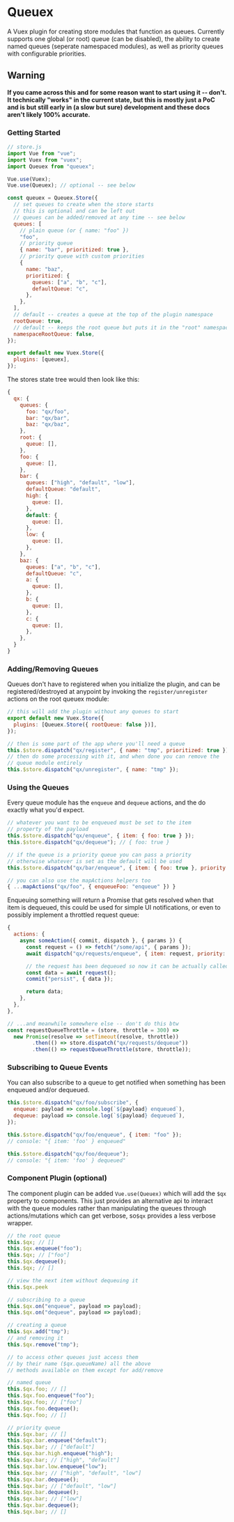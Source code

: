 # Queuex

A Vuex plugin for creating store modules that function as queues. Currently
supports one global (or root) queue (can be disabled), the ability to
create named queues (seperate namespaced modules), as well as priority queues
with configurable priorities.

## Warning

**If you came across this and for some reason want to start using it -- don't.
It technically "works" in the current state, but this is mostly just a PoC and
is but still early in (a slow but sure) development and these docs aren't likely
100% accurate.**

### Getting Started

```js
// store.js
import Vue from "vue";
import Vuex from "vuex";
import Queuex from "queuex";

Vue.use(Vuex);
Vue.use(Queuex); // optional -- see below

const queuex = Queuex.Store({
  // set queues to create when the store starts
  // this is optional and can be left out
  // queues can be added/removed at any time -- see below
  queues: [
    // plain queue (or { name: "foo" })
    "foo",
    // priority queue
    { name: "bar", prioritized: true },
    // priority queue with custom priorities
    {
      name: "baz",
      prioritized: {
        queues: ["a", "b", "c"],
        defaultQueue: "c",
      },
    },
  ],
  // default -- creates a queue at the top of the plugin namespace
  rootQueue: true,
  // default -- keeps the root queue but puts it in the "root" namespace
  namespaceRootQueue: false,
});

export default new Vuex.Store({
  plugins: [queuex],
});
```

The stores state tree would then look like this:

```js
{
  qx: {
    queues: {
      foo: "qx/foo",
      bar: "qx/bar",
      baz: "qx/baz",
    },
    root: {
      queue: [],
    },
    foo: {
      queue: [],
    },
    bar: {
      queues: ["high", "default", "low"],
      defaultQueue: "default",
      high: {
        queue: [],
      },
      default: {
        queue: [],
      },
      low: {
        queue: [],
      },
    },
    baz: {
      queues: ["a", "b", "c"],
      defaultQueue: "c",
      a: {
        queue: [],
      },
      b: {
        queue: [],
      },
      c: {
        queue: [],
      },
    },
  }
}
```

### Adding/Removing Queues

Queues don't have to registered when you initialize the plugin, and can be
registered/destroyed at anypoint by invoking the `register/unregister` actions on the root
queuex module:

```js
// this will add the plugin without any queues to start
export default new Vuex.Store({
  plugins: [Queuex.Store({ rootQueue: false })],
});

// then is some part of the app where you'll need a queue
this.$store.dispatch("qx/register", { name: "tmp", prioritized: true });
// then do some processing with it, and when done you can remove the
// queue module entirely
this.$store.dispatch("qx/unregister", { name: "tmp" });
```

### Using the Queues

Every queue module has the `enqueue` and `dequeue` actions, and the
do exactly what you'd expect.

```js
// whatever you want to be enqueued must be set to the item
// property of the payload
this.$store.dispatch("qx/enqueue", { item: { foo: true } });
this.$store.dispatch("qx/dequeue"); // { foo: true }

// if the queue is a priority queue you can pass a priority
// otherwise whatever is set as the default will be used
this.$store.dispatch("qx/bar/enqueue", { item: { foo: true }, priority: "high" });

// you can also use the mapActions helpers too
{ ...mapActions("qx/foo", { enqueueFoo: "enqueue" }) }
```

Enqueuing something will return a Promise that gets resolved when that item
is dequeued, this could be used for simple UI notifications, or even to
possibly implement a throttled request queue:

```js
{
  actions: {
    async someAction({ commit, dispatch }, { params }) {
      const request = () => fetch("/some/api", { params });
      await dispatch("qx/requests/enqueue", { item: request, priority: "low" }, { root: true });

      // the request has been dequeued so now it can be actually called
      const data = await request();
      commit("persist", { data });

      return data;
    },
  },
},

// ...and meanwhile somewhere else -- don't do this btw
const requestQueueThrottle = (store, throttle = 300) =>
  new Promise(resolve => setTimeout(resolve, throttle))
        .then(() => store.dispatch("qx/requests/dequeue"))
        .then(() => requestQueueThrottle(store, throttle));
```

### Subscribing to Queue Events

You can also subscribe to a queue to get notified when something has
been enqueued and/or dequeued.

```js
this.$store.dispatch("qx/foo/subscribe", {
  enqueue: payload => console.log(`${payload} enqueued`),
  dequeue: payload => console.log(`${payload} dequeued`),
});

this.$store.dispatch("qx/foo/enqueue", { item: "foo" });
// console: "{ item: 'foo' } enqueued"

this.$store.dispatch("qx/foo/dequeue");
// console: "{ item: 'foo' } dequeued"
```

### Component Plugin (optional)

The component plugin can be added `Vue.use(Queuex)` which will add the
`$qx` property to components. This just provides an alternative api to
interact with the queue modules rather than manipulating the queues through
actions/mutations which can get verbose, so`$qx` provides a less verbose
wrapper.

```js
// the root queue
this.$qx; // []
this.$qx.enqueue("foo");
this.$qx; // ["foo"]
this.$qx.dequeue();
this.$qx; // []

// view the next item without dequeuing it
this.$qx.peek

// subscribing to a queue
this.$qx.on("enqueue", payload => payload);
this.$qx.on("dequeue", payload => payload);

// creating a queue
this.$qx.add("tmp");
// and removing it
this.$qx.remove("tmp");

// to access other queues just access them
// by their name ($qx.queueName) all the above
// methods available on them except for add/remove

// named queue
this.$qx.foo; // []
this.$qx.foo.enqueue("foo");
this.$qx.foo; // ["foo"]
this.$qx.foo.dequeue();
this.$qx.foo; // []

// priority queue
this.$qx.bar; // []
this.$qx.bar.enqueue("default");
this.$qx.bar; // ["default"]
this.$qx.bar.high.enqueue("high");
this.$qx.bar; // ["high", "default"]
this.$qx.bar.low.enqueue("low");
this.$qx.bar; // ["high", "default", "low"]
this.$qx.bar.dequeue();
this.$qx.bar; // ["default", "low"]
this.$qx.bar.dequeue();
this.$qx.bar; // ["low"]
this.$qx.bar.dequeue();
this.$qx.bar; // []
```
